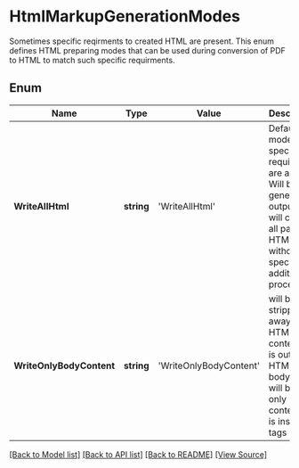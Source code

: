 ﻿# HtmlMarkupGenerationModes
Sometimes specific reqirments to created HTML are present.
This enum defines HTML preparing modes that can be used
during conversion of PDF to HTML to match such specific requirments.
            

## Enum
Name | Type | Value | Description
------------ | ------------- | ------------- | -------------
**WriteAllHtml** | **string** | 'WriteAllHtml' | Default mode any specific requirments are absent. Will be generated output that will contain all parts of HTML without any special additional processing.
**WriteOnlyBodyContent** | **string** | 'WriteOnlyBodyContent' | will be stripped away all HTML content that is outside HTML's body, i.e. will be left only content that is inside tags

[[Back to Model list]](../README.md#documentation-for-models) [[Back to API list]](../README.md#documentation-for-api-endpoints) [[Back to README]](../README.md) [[View Source]](../src/models/htmlMarkupGenerationModes.ts)

